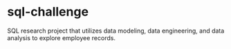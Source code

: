 # sql-challenge
SQL research project that utilizes data modeling, data engineering, and data analysis to explore employee records.
